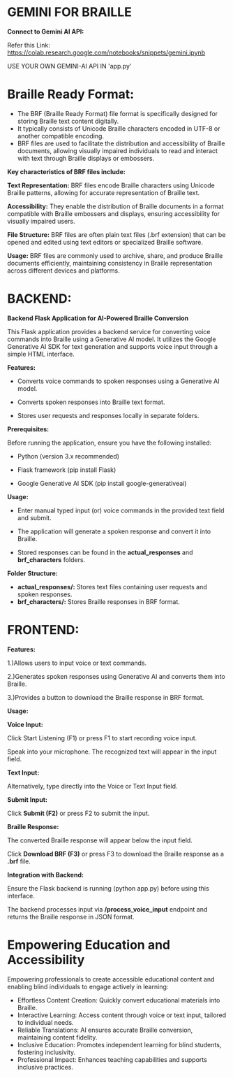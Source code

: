 # GEMINI FOR BRAILLE


**Connect to Gemini AI API:**

Refer this Link: https://colab.research.google.com/notebooks/snippets/gemini.ipynb

USE YOUR OWN GEMINI-AI API IN 'app.py'

# Braille Ready Format:

* The BRF (Braille Ready Format) file format is specifically designed for storing Braille text content digitally. 
* It typically consists of Unicode Braille characters encoded in UTF-8 or another compatible encoding. 
* BRF files are used to facilitate the distribution and accessibility of Braille documents, allowing visually impaired individuals to read and interact with text through Braille displays or embossers.

**Key characteristics of BRF files include:**

**Text Representation:** BRF files encode Braille characters using Unicode Braille patterns, allowing for accurate representation of Braille text.

**Accessibility:** They enable the distribution of Braille documents in a format compatible with Braille embossers and displays, ensuring accessibility for visually impaired users.

**File Structure:** BRF files are often plain text files (.brf extension) that can be opened and edited using text editors or specialized Braille software.

**Usage:** BRF files are commonly used to archive, share, and produce Braille documents efficiently, maintaining consistency in Braille representation across different devices and platforms.


# BACKEND:

**Backend Flask Application for AI-Powered Braille Conversion**

This Flask application provides a backend service for converting voice commands into Braille using a Generative AI model. 
It utilizes the Google Generative AI SDK for text generation and supports voice input through a simple HTML interface.

**Features:**

* Converts voice commands to spoken responses using a Generative AI model.

* Converts spoken responses into Braille text format.

* Stores user requests and responses locally in separate folders.

**Prerequisites:**

Before running the application, ensure you have the following installed:

* Python (version 3.x recommended)

* Flask framework (pip install Flask)

* Google Generative AI SDK (pip install google-generativeai)

**Usage:**

* Enter manual typed input (or) voice commands in the provided text field and submit.

* The application will generate a spoken response and convert it into Braille.

* Stored responses can be found in the **actual_responses** and **brf_characters** folders.

**Folder Structure:**

* **actual_responses/:** Stores text files containing user requests and spoken responses.
* **brf_characters/:** Stores Braille responses in BRF format.

# FRONTEND:

**Features:**

1.)Allows users to input voice or text commands.

2.)Generates spoken responses using Generative AI and converts them into Braille.

3.)Provides a button to download the Braille response in BRF format.

**Usage:**

**Voice Input:**

Click Start Listening (F1) or press F1 to start recording voice input.

Speak into your microphone. The recognized text will appear in the input field.

**Text Input:**

Alternatively, type directly into the Voice or Text Input field.

**Submit Input:**

Click **Submit (F2)** or press F2 to submit the input.

**Braille Response:**

The converted Braille response will appear below the input field.

Click **Download BRF (F3)** or press F3 to download the Braille response as a **.brf** file.

**Integration with Backend:**

Ensure the Flask backend is running (python app.py) before using this interface.

The backend processes input via **/process_voice_input** endpoint and returns the Braille response in JSON format.

# Empowering Education and Accessibility

Empowering professionals to create accessible educational content and enabling blind individuals to engage actively in learning:

* Effortless Content Creation: Quickly convert educational materials into Braille.
* Interactive Learning: Access content through voice or text input, tailored to individual needs.
* Reliable Translations: AI ensures accurate Braille conversion, maintaining content fidelity.
* Inclusive Education: Promotes independent learning for blind students, fostering inclusivity.
* Professional Impact: Enhances teaching capabilities and supports inclusive practices.


